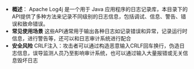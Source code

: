 - **概述**：
  Apache Log4j 是一个用于 Java 应用程序的日志记录库，本目录下的API提供了多种方法来记录不同级别的日志信息，包括调试、信息、警告、错误和致命错误。
- **常见使用场景**
    这些API通常用于输出各种日志如记录错误和异常，记录运行时信息，进行警告等，还可以和日志审计系统进行配合
- **安全风险**
    CRLF注入：攻击者可以通过构造恶意输入CRLF回车换行，伪造日志信息，误导监测人员乃至影响审计系统，也可以通过输入大量报错或无关信息毁坏日志
